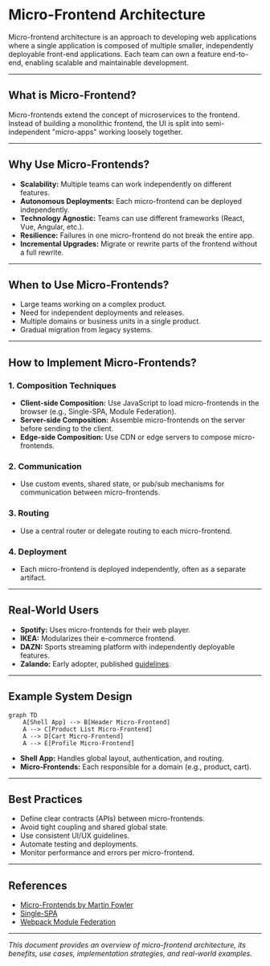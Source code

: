 # Micro-Frontend Architecture

Micro-frontend architecture is an approach to developing web applications where a single application is composed of multiple smaller, independently deployable front-end applications. Each team can own a feature end-to-end, enabling scalable and maintainable development.

---

## What is Micro-Frontend?

Micro-frontends extend the concept of microservices to the frontend. Instead of building a monolithic frontend, the UI is split into semi-independent "micro-apps" working loosely together.

---

## Why Use Micro-Frontends?

- **Scalability:** Multiple teams can work independently on different features.
- **Autonomous Deployments:** Each micro-frontend can be deployed independently.
- **Technology Agnostic:** Teams can use different frameworks (React, Vue, Angular, etc.).
- **Resilience:** Failures in one micro-frontend do not break the entire app.
- **Incremental Upgrades:** Migrate or rewrite parts of the frontend without a full rewrite.

---

## When to Use Micro-Frontends?

- Large teams working on a complex product.
- Need for independent deployments and releases.
- Multiple domains or business units in a single product.
- Gradual migration from legacy systems.

---

## How to Implement Micro-Frontends?

### 1. **Composition Techniques**

- **Client-side Composition:** Use JavaScript to load micro-frontends in the browser (e.g., Single-SPA, Module Federation).
- **Server-side Composition:** Assemble micro-frontends on the server before sending to the client.
- **Edge-side Composition:** Use CDN or edge servers to compose micro-frontends.

### 2. **Communication**

- Use custom events, shared state, or pub/sub mechanisms for communication between micro-frontends.

### 3. **Routing**

- Use a central router or delegate routing to each micro-frontend.

### 4. **Deployment**

- Each micro-frontend is deployed independently, often as a separate artifact.

---

## Real-World Users

- **Spotify:** Uses micro-frontends for their web player.
- **IKEA:** Modularizes their e-commerce frontend.
- **DAZN:** Sports streaming platform with independently deployable features.
- **Zalando:** Early adopter, published [guidelines](https://martinfowler.com/articles/micro-frontends.html).

---

## Example System Design

```mermaid
graph TD
    A[Shell App] --> B[Header Micro-Frontend]
    A --> C[Product List Micro-Frontend]
    A --> D[Cart Micro-Frontend]
    A --> E[Profile Micro-Frontend]
```

- **Shell App:** Handles global layout, authentication, and routing.
- **Micro-Frontends:** Each responsible for a domain (e.g., product, cart).

---

## Best Practices

- Define clear contracts (APIs) between micro-frontends.
- Avoid tight coupling and shared global state.
- Use consistent UI/UX guidelines.
- Automate testing and deployments.
- Monitor performance and errors per micro-frontend.

---

## References

- [Micro-Frontends by Martin Fowler](https://martinfowler.com/articles/micro-frontends.html)
- [Single-SPA](https://single-spa.js.org/)
- [Webpack Module Federation](https://webpack.js.org/concepts/module-federation/)

---

*This document provides an overview of micro-frontend architecture, its benefits, use cases, implementation strategies, and real-world examples.*
